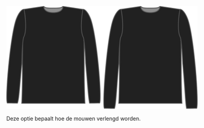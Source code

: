 
![De optie voor mouwlengte bij Brian](./sleevelengthbonus.svg)

Deze optie bepaalt hoe de mouwen verlengd worden.